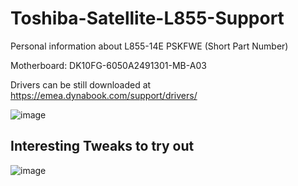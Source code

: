 # Toshiba-Satellite-L855-Support
Personal information about L855-14E PSKFWE (Short Part Number)

 
Motherboard: DK10FG-6050A2491301-MB-A03

Drivers can be still downloaded at  
https://emea.dynabook.com/support/drivers/

![image](https://user-images.githubusercontent.com/21064622/127735360-3a9f7c33-775f-489b-acdd-612578adf7c1.png)




## Interesting Tweaks to try out
![image](https://user-images.githubusercontent.com/21064622/127735848-fb98a101-ca96-44ca-9341-585a44ef6601.png)
